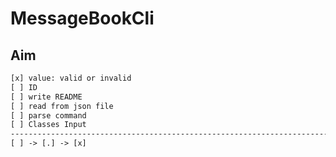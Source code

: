 MessageBookCli
==============

Aim
---

``` txt
[x] value: valid or invalid
[ ] ID
[ ] write README
[ ] read from json file
[ ] parse command
[ ] Classes Input
-------------------------------------------------------------------------------
[ ] -> [.] -> [x]
```

